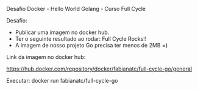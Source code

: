 Desafio Docker - Hello World Golang - Curso Full Cycle

Desafio:
- Publicar uma imagem no docker hub. 
- Ter o seguinte resultado ao rodar: Full Cycle Rocks!!
- A imagem de nosso projeto Go precisa ter menos de 2MB =)

Link da imagem no docker hub:

https://hub.docker.com/repository/docker/fabianatc/full-cycle-go/general

Executar: docker run fabianatc/full-cycle-go
